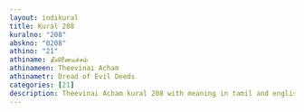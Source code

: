 ```yaml
---
layout: indikural
title: Kural 208
kuralno: "208"
abskno: "0208"
athino: "21"
athiname: தீவினையச்சம்
athinameen: Theevinai Acham
athinametr: Dread of Evil Deeds
categories: [21]
description: Theevinai Acham kural 208 with meaning in tamil and english 
---
```


